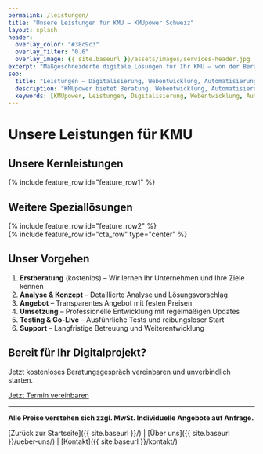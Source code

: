 ```yaml
---
permalink: /leistungen/
title: "Unsere Leistungen für KMU – KMUpower Schweiz"
layout: splash
header:
  overlay_color: "#38c9c3"
  overlay_filter: "0.6"
  overlay_image: {{ site.baseurl }}/assets/images/services-header.jpg
excerpt: "Maßgeschneiderte digitale Lösungen für Ihr KMU – von der Beratung bis zur Umsetzung."
seo:
  title: "Leistungen – Digitalisierung, Webentwicklung, Automatisierung für KMU"
  description: "KMUpower bietet Beratung, Webentwicklung, Automatisierung und Support für kleine und mittlere Unternehmen in der Schweiz."
  keywords: [KMUpower, Leistungen, Digitalisierung, Webentwicklung, Automatisierung, Beratung, Support, Schweiz]
---
```


# Unsere Leistungen für KMU

<script type="application/ld+json">
{
  "@context": "https://schema.org",
  "@type": "Service",
  "provider": {
    "@type": "Organization",
    "name": "KMUpower GmbH",
    "url": "https://kmupower.ch{{ site.baseurl }}/leistungen/"
  },
  "serviceType": "Digitalisierung, Webentwicklung, Automatisierung, Beratung",
  "areaServed": "CH"
}
</script>

<section class="section-light" aria-label="Kernleistungen für KMU">
  <div class="wrapper">
    <h2 class="text-center">Unsere Kernleistungen</h2>
    {% include feature_row id="feature_row1" %}
  </div>
</section>

<section class="section-light" aria-label="Weitere Speziallösungen">
  <div class="wrapper">
    <h2 class="text-center">Weitere Speziallösungen</h2>
    {% include feature_row id="feature_row2" %}
  </div>
</section>

<section class="cta-section" aria-label="Beratung vereinbaren">
  <div class="wrapper">
    {% include feature_row id="cta_row" type="center" %}
  </div>
</section>

## Unser Vorgehen

1. **Erstberatung** (kostenlos) – Wir lernen Ihr Unternehmen und Ihre Ziele kennen
2. **Analyse & Konzept** – Detaillierte Analyse und Lösungsvorschlag
3. **Angebot** – Transparentes Angebot mit festen Preisen
4. **Umsetzung** – Professionelle Entwicklung mit regelmäßigen Updates
5. **Testing & Go-Live** – Ausführliche Tests und reibungsloser Start
6. **Support** – Langfristige Betreuung und Weiterentwicklung

<div class="cta-section">
  <h2>Bereit für Ihr Digitalprojekt?</h2>
  <p>Jetzt kostenloses Beratungsgespräch vereinbaren und unverbindlich starten.</p>
  <a href="{{ site.baseurl }}/kontakt/" class="btn btn--primary btn--large" aria-label="Jetzt Termin vereinbaren">Jetzt Termin vereinbaren</a>
</div>

---

**Alle Preise verstehen sich zzgl. MwSt. Individuelle Angebote auf Anfrage.**

[Zurück zur Startseite]({{ site.baseurl }}/) | [Über uns]({{ site.baseurl }}/ueber-uns/) | [Kontakt]({{ site.baseurl }}/kontakt/)
